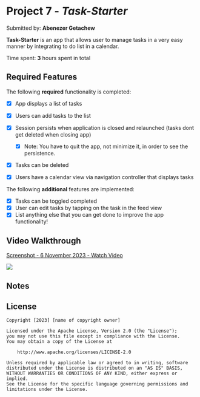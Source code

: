 
# Project 7 - *Task-Starter*

Submitted by: **Abenezer Getachew**

**Task-Starter** is an app that allows user to manage tasks in a very easy manner by integrating to do list in a calendar. 

Time spent: **3** hours spent in total

## Required Features

The following **required** functionality is completed:

- [x] App displays a list of tasks
- [x] Users can add tasks to the list
- [x] Session persists when application is closed and relaunched (tasks dont get deleted when closing app) 
  - [x] Note: You have to quit the app, not minimize it, in order to see the persistence.
- [x] Tasks can be deleted
- [x] Users have a calendar view via navigation controller that displays tasks	


The following **additional** features are implemented:

- [x] Tasks can be toggled completed
- [x] User can edit tasks by tapping on the task in the feed view
- [x] List anything else that you can get done to improve the app functionality!

## Video Walkthrough

<div>
    <a href="https://www.loom.com/share/b35e101607cb40fdb444c7b1dbca1e18">
      <p>Screenshot - 6 November 2023 - Watch Video</p>
    </a>
    <a href="https://www.loom.com/share/b35e101607cb40fdb444c7b1dbca1e18">
      <img style="max-width:300px;" src="https://cdn.loom.com/sessions/thumbnails/b35e101607cb40fdb444c7b1dbca1e18-with-play.gif">
    </a>
  </div>

## Notes

## License

    Copyright [2023] [name of copyright owner]

    Licensed under the Apache License, Version 2.0 (the "License");
    you may not use this file except in compliance with the License.
    You may obtain a copy of the License at

        http://www.apache.org/licenses/LICENSE-2.0

    Unless required by applicable law or agreed to in writing, software
    distributed under the License is distributed on an "AS IS" BASIS,
    WITHOUT WARRANTIES OR CONDITIONS OF ANY KIND, either express or implied.
    See the License for the specific language governing permissions and
    limitations under the License.
